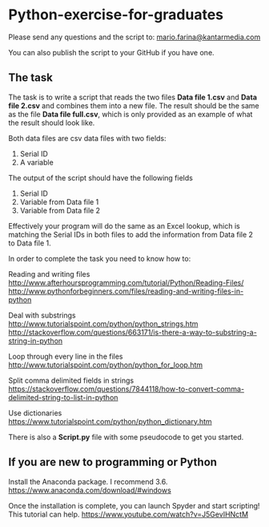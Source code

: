 # Python-exercise-for-graduates

Please send any questions and the script to: mario.farina@kantarmedia.com

You can also publish the script to your GitHub if you have one.

## The task

The task is to write a script that reads the two files **Data file 1.csv** and **Data file 2.csv** and combines them into a new file. The result should be the same as the file **Data file full.csv**, which is only provided as an example of what the result should look like. 

Both data files are csv data files with two fields:

1.	Serial ID
2.	A variable

The output of the script should have the following fields

1.	Serial ID
2.	Variable from Data file 1
3.	Variable from Data file 2

Effectively your program will do the same as an Excel lookup, which is matching the Serial IDs in both files to add the information from Data file 2 to Data file 1.

In order to complete the task you need to know how to:

Reading and writing files
http://www.afterhoursprogramming.com/tutorial/Python/Reading-Files/
http://www.pythonforbeginners.com/files/reading-and-writing-files-in-python

Deal with substrings
http://www.tutorialspoint.com/python/python_strings.htm
http://stackoverflow.com/questions/663171/is-there-a-way-to-substring-a-string-in-python

Loop through every line in the files
http://www.tutorialspoint.com/python/python_for_loop.htm

Split comma delimited fields in strings
https://stackoverflow.com/questions/7844118/how-to-convert-comma-delimited-string-to-list-in-python

Use dictionaries
https://www.tutorialspoint.com/python/python_dictionary.htm

There is also a **Script.py** file with some pseudocode to get you started. 

## If you are new to programming or Python

Install the Anaconda package. I recommend 3.6.
https://www.anaconda.com/download/#windows

Once the installation is complete, you can launch Spyder and start scripting! This tutorial can help.
https://www.youtube.com/watch?v=J5GevIHNctM
